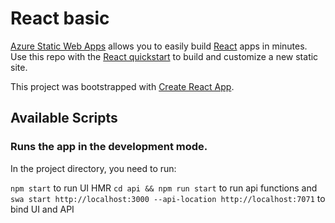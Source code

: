 # React basic

[Azure Static Web Apps](https://docs.microsoft.com/azure/static-web-apps/overview) allows you to easily build [React](https://reactjs.org/) apps in minutes. Use this repo with the [React quickstart](https://docs.microsoft.com/azure/static-web-apps/getting-started?tabs=react) to build and customize a new static site.

This project was bootstrapped with [Create React App](https://github.com/facebook/create-react-app).


## Available Scripts

### Runs the app in the development mode.

In the project directory, you need to run:

`npm start`  to run UI HMR
`cd api && npm run start` to run api functions
and `swa start http://localhost:3000 --api-location http://localhost:7071` to bind UI and API
